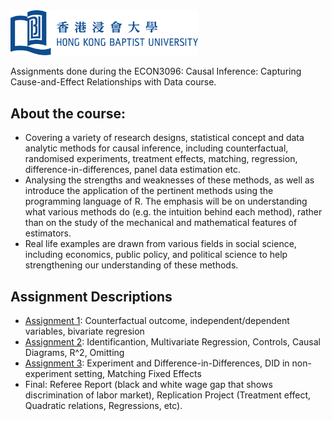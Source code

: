 <img src="hkbu.png" alt="hkbu" width="300"/> 

Assignments done during the ECON3096: Causal Inference: Capturing Cause-and-Effect Relationships with Data course.

## About the course:

- Covering a variety of research designs, statistical concept and data analytic methods for causal inference, including counterfactual, randomised experiments, treatment effects, matching, regression, difference-in-differences, panel data estimation etc.
- Analysing the strengths and weaknesses of these methods, as well as introduce the application of the pertinent methods using the programming language of R. The emphasis will be on understanding what various methods do (e.g. the intuition behind each method), rather than on the study of the mechanical and mathematical features of estimators. 
- Real life examples are drawn from various fields in social science, including economics, public policy, and political science to help strengthening our understanding of these methods.

## Assignment Descriptions

* [Assignment 1](https://github.com/ayazhankadessova/Rpractice/tree/main/Assignment1): Counterfactual outcome, independent/dependent variables, bivariate regresion
* [Assignment 2](https://github.com/ayazhankadessova/Rpractice/tree/main/Assignment_2): Identificantion, Multivariate Regression, Controls, Causal Diagrams, R^2, Omitting
* [Assignment 3](https://github.com/ayazhankadessova/Rpractice/tree/main/Assignment_3): Experiment and Difference-in-Differences, DID in non-experiment setting, Matching Fixed Effects
* Final: Referee Report (black and white wage gap that shows discrimination of labor market), Replication Project (Treatment effect, Quadratic relations, Regressions, etc).
